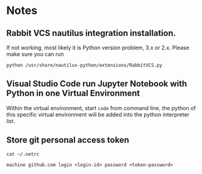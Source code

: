 ﻿# Notes

## Rabbit VCS nautilus integration installation. 
If not working, most likely it is Python version problem, 3.x or 2.x. Please make sure you can run 
```
python /usr/share/nautilus-python/extensions/RabbitVCS.py
```

## Visual Studio Code run Jupyter Notebook with Python in one Virtual Environment

Within the virtual environment, start `code` from command line, the python of this specific virtual environment will be added into the python interpreter list.

## Store git personal access token

```
cat ~/.netrc

machine github.com login <login-id> password <token-password>
```
